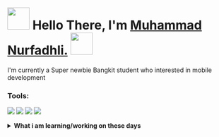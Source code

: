<h1 align="left">
    <img src="https://raw.githubusercontent.com/mozart-69/mozart-69/master/wave.gif" width="50px"> Hello There, I'm <a href="https://github.com/mozart-69">Muhammad Nurfadhli.</a> 
<h align="right">
    <img src="https://raw.githubusercontent.com/mozart-69/mozart-69/master/wave.gif" width="50px">
        
</h1>
I'm currently a Super newbie Bangkit student who interested in mobile development

### Tools:
<p>
    <img src="https://img.shields.io/badge/OS-Windows-blue?&logo=windows" />
    <img src="https://img.shields.io/badge/Code-Kotlin-blue?&logo=kotlin" />
    <img src="https://img.shields.io/badge/IDE-Android Studio-blue?&logo=android studio" />
    <img src="https://img.shields.io/badge/Text%20Editor-Visual%20Studio%20Code-blue?&logo=visual%20studio%20code&logoColor=blue" />
</p>
<details>
 <summary><strong>What i am learning/working on these days</strong></summary>
    - 🔭 I’m currently a student in Bangkit 2024 batch 2 </br>
    - 🌱 I’m currently learning Mobile development </br>
    - 👯 I’m looking to collaborate on Mobile Apps. </br>
    - 📫 How to reach me: <a href="mailto:fadhli7261@gmail.com">Email me!</a>  </br>
    - ⚡ Fun fact: I love Anime, Webtoon and so on!! </br>
</details>

